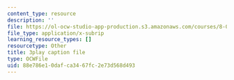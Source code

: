 ```yaml
---
content_type: resource
description: ''
file: https://ol-ocw-studio-app-production.s3.amazonaws.com/courses/8-01sc-classical-mechanics-fall-2016/88e786e10dafca3467fc2e73d568d493_6-7BOpZ2k04.srt
file_type: application/x-subrip
learning_resource_types: []
resourcetype: Other
title: 3play caption file
type: OCWFile
uid: 88e786e1-0daf-ca34-67fc-2e73d568d493
---
```

